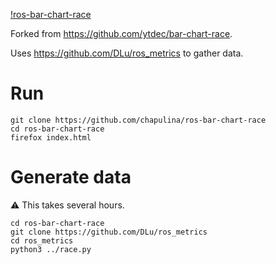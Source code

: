 [!ros-bar-chart-race](race.gif)

Forked from https://github.com/ytdec/bar-chart-race.

Uses https://github.com/DLu/ros_metrics to gather data.

# Run

~~~
git clone https://github.com/chapulina/ros-bar-chart-race
cd ros-bar-chart-race
firefox index.html
~~~

# Generate data

:warning: This takes several hours.

~~~
cd ros-bar-chart-race
git clone https://github.com/DLu/ros_metrics
cd ros_metrics
python3 ../race.py
~~~
